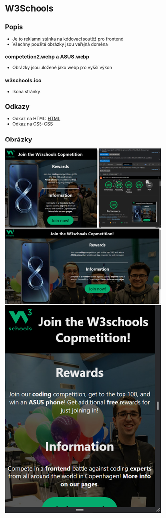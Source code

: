# **W3Schools**

## Popis
- Je to reklamní stánka na kódovací soutěž pro frontend
- Všechny použité obrázky jsou veřejná doména

### competetion2.webp a ASUS.webp
- Obrázky jsou uložené jako webp pro vyšší výkon

### w3schools.ico
- Ikona stránky

## Odkazy
- Odkaz na HTML: [HTML](https://github.com/Karel63/HtmlAndCSSWorks/blob/main/w3schools/w3schools.html)
- Odkaz na CSS: [CSS](https://github.com/Karel63/HtmlAndCSSWorks/blob/main/w3schools/w3schools.css)

## Obrázky
![lighthouse](https://github.com/Karel63/HtmlAndCSSWorks/blob/main/w3schools/pictures/lighthouse.png)
![desktop](https://github.com/Karel63/HtmlAndCSSWorks/blob/main/w3schools/pictures/desktop.png)
![mobile](https://github.com/Karel63/HtmlAndCSSWorks/blob/main/w3schools/pictures/mobile.png)
